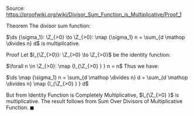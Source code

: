 # 

Source: https://proofwiki.org/wiki/Divisor_Sum_Function_is_Multiplicative/Proof_1

Theorem
The divisor sum function:

$\ds {\sigma_1}: \Z_{>0} \to \Z_{>0}: \map {\sigma_1} n = \sum_{d \mathop \divides n} d$
is multiplicative.


Proof
Let $I_{\Z_{>0}}: \Z_{>0} \to \Z_{>0}$ be the identity function:

$\forall n \in \Z_{>0}: \map {I_{\Z_{>0} } } n = n$
Thus we have:

$\ds \map {\sigma_1} n = \sum_{d \mathop \divides n} d = \sum_{d \mathop \divides n} \map {I_{\Z_{>0} } } d$

But from Identity Function is Completely Multiplicative, $I_{\Z_{>0} }$ is multiplicative.
The result follows from Sum Over Divisors of Multiplicative Function.
$\blacksquare$





